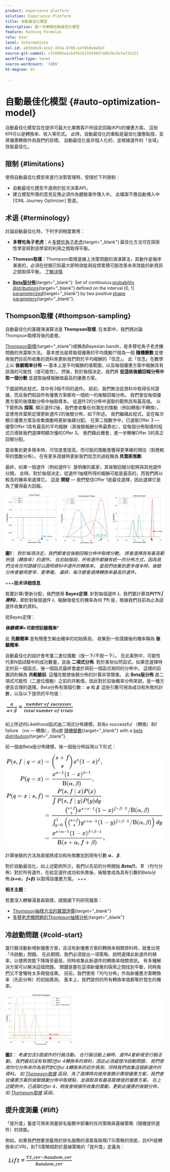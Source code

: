 ```yaml
---
product: experience platform
solution: Experience Platform
title: 自動最佳化模型
description: 進一步瞭解自動最佳化模型
feature: Ranking Formulas
role: User
level: Intermediate
exl-id: a85de6a9-ece2-43da-8789-e4f8b0e4a0e7
source-git-commit: c530905eacbdf6161f6449d7a0b39c8afaf3a321
workflow-type: tm+mt
source-wordcount: '1365'
ht-degree: 0%

---
```


# 自動最佳化模型 {#auto-optimization-model}

自動最佳化模型旨在提供可最大化業務客戶所設定回報(KPI)的優惠方案。 這些KPI可以是轉換率、收入等形式。 此時，自動最佳化的重點是最佳化優惠點按，並將優惠轉換作為我們的目標。 自動最佳化是非個人化的，並根據選件的「全域」效能最佳化。

## 限制 {#limitations}

使用自動最佳化模型來進行決策管理時，受限於下列限制：

* 自動最佳化模型不適用於批次決策API。
* 建立模型所需的意見反應必須作為體驗事件傳入中。 此檔案不應自動傳入中 [!DNL Journey Optimizer] 管道。

## 术语 {#terminology}

討論自動最佳化時，下列字詞相當實用：

* **多臂吃角子老虎**：A [多臂吃角子老虎](https://en.wikipedia.org/wiki/Multi-armed_bandit){target="_blank"} 最佳化方法可在探索性學習與對該學習的利用之間取得平衡。

* **Thomson取樣**：Thompson取樣是線上決策問題的演演算法，其動作是循序漸進的，必須在挖掘已知最大即時效能與投資累積可能改善未來效能的新資訊之間取得平衡。 [了解详情](#thompson-sampling)

* [**Beta版分佈**](https://en.wikipedia.org/wiki/Beta_distribution){target="_blank"}: Set of continuous [probability distributions](https://en.wikipedia.org/wiki/Probability_distribution){target="_blank"} defined on the interval [0, 1] [parameterized](https://en.wikipedia.org/wiki/Statistical_parameter){target="_blank"} by two positive [shape parameters](https://en.wikipedia.org/wiki/Shape_parameter){target="_blank"}.

## Thompson取樣 {#thompson-sampling}

自動最佳化的基礎演演算法是 **Thompson取樣**. 在本節中，我們將討論Thompson取樣背後的直覺。

[Thompson取樣](https://en.wikipedia.org/wiki/Thompson_sampling){target="_blank"}或稱為Bayesian bandit，是多臂吃角子老虎機問題的貝葉斯方法。  基本想法是將每個優惠的平均獎勵??視為一個 **隨機變數** 並使用我們目前所收集的資料來更新我們對於平均報酬的「信念」。 此「信念」在數學上以 **後驗概率分佈**  — 基本上是平均報酬的值範圍，以及每個優惠方案中報酬具有該值的可能性（或可能性）。 然後，對於每個決定，我們將 **從這些後驗回報分佈中取一個分數** 並選取抽樣報酬值最高的優惠方案。

下圖說明此程式，其中有3個不同的選件。 起初，我們無法從資料中取得任何證據，而且我們假設所有優惠方案都有一個統一的後驗回報分佈。 我們會從每個優惠方案的後獎勵分佈中抽取樣本。 從選件2的分佈中選取的範例具有最高值。 以下範例為 **探索**. 顯示選件2後，我們會收集任何潛在的獎勵（例如轉換/不轉換），並使用貝葉斯定理更新選件2的後驗分佈，如下所述。  我們繼續此程式，並在每次顯示優惠方案及收集獎勵時更新後續分配。 在第二個數字中，已選取Offer 3 — 儘管Offer 1具有最高的平均報酬（其後驗報酬分佈最靠右），從每個分佈取樣的程式已導致我們選擇明顯次優的Offer 3。 我們藉此機會，進一步瞭解Offer 3的真正回報分配。

當收集到更多樣本時，可信度會提高，而可能的獎勵會獲得更準確的預估（對應較窄的獎勵分佈）。 在有更多證據時更新我們信念的過程稱為 **貝葉斯推斷**.

最終，如果一個選件（例如選件1）是明確的贏家，其後驗回報分配將與其他選件分開。 此時，對於每個決定，從選件1抽樣所得的報酬可能是最高的，而我們將以較高的機率來選擇它。 這是 **開發**  — 我們堅信Offer 1是最佳選擇，因此選擇它是為了獲得最大回報。

![](../assets/ai-ranking-thompson-sampling.png)

**圖1**： *對於每項決定，我們都會從後驗回報分佈中取樣分數。 將會選擇具有最高範例值（轉換率）的選件。 在初始階段，所有選件都擁有統一的分佈方式，因為我們沒有任何證據可以證明資料中選件的轉換率。 當我們收集到更多樣本時，後驗分佈會變得更窄、更準確。 最終，每次都會選擇轉換率最高的選件。*

<!--
![](../assets/ai-ranking-thompson-sampling-initial.png)
![](../assets/ai-ranking-thompson-sampling-intermediate.png)
![](../assets/ai-ranking-thompson-sampling-ultimate.png)
-->

+++**技术详细信息**

若要計算/更新分配，我們使用 **Bayes定理**. 針對每個選件 ***i***，我們要計算其***P(??i |資料)***，即針對每個選件 ***i***，報酬值發生的機率為何 **??i** 是，根據我們目前為止為該選件收集的資料。

從Bayes定理：

***後驗概率=可能性*前驗概率***

此 **先驗概率** 是有關產生輸出機率的初始猜測。 收集到一些證據後的機率稱為 **後驗概率**. 

自動最佳化的設計會考量二進位獎勵（按一下/不按一下）。 在此案例中，可能性代表N個試驗中的成功數量，並由 **二項式分佈**. 對於某些似然函式，如果您選擇特定的前一個函式，後一個函式最終會處於與前一個函式相同的分佈中。 這樣的前置詞則稱為 **共軛驗前**. 這種先驗使後驗分佈的計算非常簡單。 此 **Beta版分佈** 是二項式可能性（二進位獎勵）之前的共軛值，因此對於前後概率分佈來說，是一種方便且合理的選擇。Beta分佈有兩個引數： ***α*** 和 ***β***. 這些引數可視為成功和失敗的計數，以及以下提供的平均值：

![](../assets/ai-ranking-beta-distribution.png)

如上所述的Likelihood函式由二項式分佈建模，具有s successful （轉換）和f failure （no — 轉換），而q是 [隨機變數](https://en.wikipedia.org/wiki/Random_variable){target="_blank"} with a [beta distribution](https://en.wikipedia.org/wiki/Beta_distribution){target="_blank"}.

前一個由Beta版分佈建模，後一個版分佈採用以下形式：

![](../assets/ai-ranking-posterior-distribution.svg)

計算後驗的方法為直接將成功和失敗數加到現有引數 ***α***， ***β***.

對於自動最佳化，如上述範例所示，我們以先前的分佈開始 ***Beta(1， 1)*** （均勻分佈）對於所有選件，在給定選件成功和失敗後，後驗會成為具有引數的Beta分佈 ***(s+α， f+β)*** 以取得該優惠方案。
+++

**相关主题**：

若要深入瞭解湯普森取樣，請閱讀下列研究檔案：
* [Thompson抽樣方法的實證評價](https://proceedings.neurips.cc/paper/2011/file/e53a0a2978c28872a4505bdb51db06dc-Paper.pdf){target="_blank"}
* [多臂老虎機問題的Thompson抽樣分析](http://proceedings.mlr.press/v23/agrawal12/agrawal12.pdf){target="_blank"}

## 冷啟動問題 {#cold-start}

當行銷活動新增新優惠方案，且沒有新優惠方案的轉換率相關資料時，就會出現「冷啟動」問題。 在此期間，我們必須提出一項策略，說明選擇此新選件的頻率，以便將效能下降降至最低，同時收集此新選件的轉換率相關資訊。 有多種解決方案可以解決這個問題。 關鍵是要在這項新優惠的探索之間找到平衡，同時我們又不會犧牲太多開發成果。 目前，我們使用「均勻分佈」作為新優惠方案轉換率（先前分佈）的初始猜測。 基本上，我們提供的所有轉換率值都等於發生的機率。


![](../assets/ai-ranking-cold-start-strategies.png)

**圖2**： *考慮包含3個選件的行銷活動。 在行銷活動上線時，選件4會新增至行銷活動。 我們最初沒有有關Offer 4轉換率的資料，因此必須處理冷啟動問題。 我們使用均勻分佈來作為我們對Offer 4轉換率的初步猜測，同時我們收集這個新選件的資料。 如 [Thompson取樣](#thompson-sampling) 區段，為了選擇將向使用者顯示哪個優惠方案，我們會從優惠方案的後驗獎勵分佈中取樣點，並選取具有最高取樣值的優惠方案。 在上述範例中，已選取Offer 4，稍後會根據所收集的獎勵，更新此優惠的後驗分佈，如 [Thompson取樣](#thompson-sampling) 區段。*

## 提升度測量 {#lift}

「提升度」量度可用來測量排名服務中部署的任何策略與基線策略（隨機提供選件）的效能。

例如，如果我們想要測量用於排名服務的湯普森取樣(TS)策略的效能，且KPI是轉換率(CVR)，則TS策略相對於基線策略的「提升度」定義為：

![](../assets/ai-ranking-lift.png)
